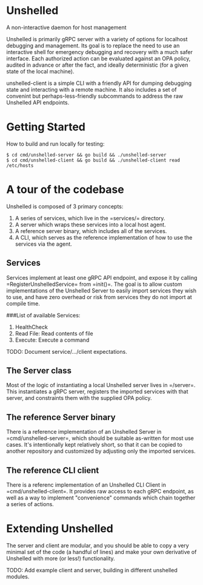 # Unshelled
A non-interactive daemon for host management

Unshelled is primarily gRPC server with a variety of options for localhost
debugging and management. Its goal is to replace the need to use an
interactive shell for emergency debugging and recovery with a much safer
interface. Each authorized action can be evaluated against an OPA policy,
audited in advance or after the fact, and ideally deterministic (for a given
state of the local machine).

unshelled-client is a simple CLI with a friendly API for dumping debugging
state and interacting with a remote machine.  It also includes a set of
convenint but perhaps-less-friendly subcommands to address the raw Unshelled
API endpoints.

# Getting Started
How to build and run locally for testing:
```
$ cd cmd/unshelled-server && go build && ./unshelled-server
$ cd cmd/unshelled-client && go build && ./unshelled-client read /etc/hosts
```

# A tour of the codebase
Unshelled is composed of 3 primary concepts:
   1. A series of services, which live in the =services/= directory.
   1. A server which wraps these services into a local host agent.
   1. A reference server binary, which includes all of the services.
   1. A CLI, which serves as the reference implementation of how to use the
      services via the agent.

## Services
Services implement at least one gRPC API endpoint, and expose it by calling
=RegisterUnshelledService= from =init()=.  The goal is to allow custom
implementations of the Unshelled Server to easily import services they wish to
use, and have zero overhead or risk from services they do not import at compile
time.

###List of available Services:
1) HealthCheck
2) Read File: Read contents of file
3) Execute: Execute a command

TODO: Document service/.../client expectations.

## The Server class
Most of the logic of instantiating a local Unshelled server lives in =/server=.
This instantiates a gRPC server, registers the imported services with that
server, and constraints them with the supplied OPA policy.

## The reference Server binary
There is a reference implementation of an Unshelled Server in
=cmd/unshelled-server=, which should be suitable as-written for most use cases.
It's intentionally kept relatively short, so that it can be copied to another
repository and customized by adjusting only the imported services.

## The reference CLI client
There is a referenc implementation of an Unshelled CLI Client in
=cmd/unshelled-client=.  It provides raw access to each gRPC endpoint, as well
as a way to implement "convenience" commands which chain together a series of
actions.

# Extending Unshelled
The server and client are modular, and you should be able to copy a very
minimal set of the code (a handful of lines) and make your own derivative of
Unshelled with more (or less!) functionality.

TODO: Add example client and server, building in different unshelled modules.
